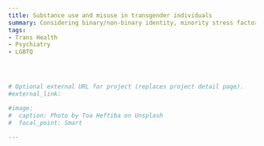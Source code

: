 ```yaml
---
title: Substance use and misuse in transgender individuals
summary: Considering binary/non-binary identity, minority stress factors, and treatment acceptability factors [1st author oral presentation at APHA 2020; manuscript accepted to Drug and Alcohol Dependence]
tags:
- Trans Health
- Psychiatry
- LGBTQ




# Optional external URL for project (replaces project detail page).
#external_link: 

#image:
#  caption: Photo by Toa Heftiba on Unsplash
#  focal_point: Smart

---
```

